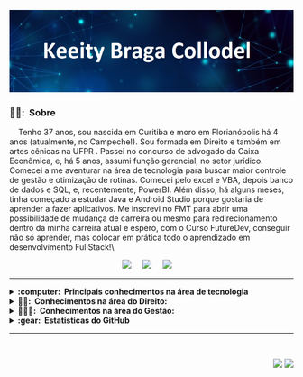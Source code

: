 <img src="images/keeity.jpg"></img>

### 🙋‍♀️: &nbsp;Sobre

&nbsp;&nbsp;&nbsp; Tenho 37 anos, sou nascida em Curitiba e moro em Florianópolis há 4 anos  (atualmente, no Campeche!).  Sou formada em Direito e também em artes cênicas na UFPR . Passei no concurso de advogado da Caixa Econômica, e, há 5 anos, assumi função gerencial, no setor jurídico. Comecei a me aventurar na área de tecnologia para buscar maior controle de gestão e otimização de rotinas. Comecei pelo excel e VBA, depois banco de dados e SQL, e, recentemente, PowerBI. Além disso, há alguns meses, tinha começado a estudar Java e Android Studio porque gostaria de aprender a fazer aplicativos. Me inscrevi no FMT para abrir uma possibilidade de mudança de carreira ou mesmo para redirecionamento dentro da minha carreira atual e espero, com o Curso FutureDev, conseguir não só aprender, mas colocar em prática todo o aprendizado em desenvolvimento FullStack!\

<p align="center">
  <a href="mailto:keeityb@gmail.com?subject=Olá%20Keeity%20Braga"><img src="https://img.shields.io/badge/gmail-%23D14836.svg?&style=for-the-badge&logo=gmail&logoColor=white" /></a>&nbsp;&nbsp;&nbsp;&nbsp;
  <a href="https://www.instagram.com/keeityb/"><img src="https://img.shields.io/badge/instagram-%23dc2743.svg?&style=for-the-badge&logo=instagram&logoColor=white" /></a>&nbsp;&nbsp;&nbsp;&nbsp;
  <a href="https://www.linkedin.com/in/keeityb/"><img src="https://img.shields.io/badge/linkedin-%230077B5.svg?&style=for-the-badge&logo=linkedin&logoColor=white" /></a>&nbsp;&nbsp;&nbsp;&nbsp;
</p>

<hr/>

<details>
  <summary><b>:computer: &nbsp;Principais conhecimentos na área de tecnologia </b></summary>
  <br/>
<img src="https://img.shields.io/badge/EXCEL-6DB33F.svg?&style=flat&logo=microsoftexcel&logoColor=white" />&nbsp; 
<img src="https://img.shields.io/badge/VBA-0769AD.svg?&style=flat&logo=visualbasic&logoColor=white" />&nbsp;
<img src="https://img.shields.io/badge/PowerBI-121D33.svg?&style=flat&logo=powerbi&logoColor=white" />&nbsp
<img src="https://img.shields.io/badge/HTML5-E34F26.svg?&style=flat&logo=html5&logoColor=white" />&nbsp;
<img src="https://img.shields.io/badge/CSS3-%231572B6.svg?&style=flat&logo=css3&logoColor=white" />&nbsp;
<img src="https://img.shields.io/badge/JAVASCRIPT-323330.svg?&style=flat&logo=javascript&logoColor=%23F7DF1E" />&nbsp<br>
<img src="https://img.shields.io/badge/GIT-%23F05033.svg?&style=flat&logo=git&logoColor=white" />&nbsp;
<img src="https://img.shields.io/badge/GITHUB-%23121011.svg?&style=flat&logo=github&logoColor=white" />&nbsp;
<img src="https://img.shields.io/badge/VSCODE-007ACC.svg?&style=flat&logo=visual-studio-code" />&nbsp;
<img src="https://img.shields.io/badge/POSTGRES-%23316192.svg?&style=flat&logo=postgresql&logoColor=white" />&nbsp;
<img src="https://img.shields.io/badge/SQL_Server-4479A1.svg?&style=flat&logo=microsoftsqlserver&logoColor=white" />&nbsp;<br>
<img src="https://img.shields.io/badge/NODEJS-339933.svg?&style=flat&logo=node.js&logoColor=white" />&nbsp;
<img src="https://img.shields.io/badge/REST-02569B.svg?&style=flat&logo=rest&logoColor=white" />&nbsp;
<img src="https://img.shields.io/badge/Postman?style=flat-square&logo=postman&logoColor=black" />&nbsp;
<img src="https://img.shields.io/badge/SCRUM-6DB33F.svg?&style=flat&logo=ddd&logoColor=white" />&nbsp;


</details>

<details>
  <summary><b>👩‍🎓: &nbsp;Conhecimentos na área do Direito: </b></summary>
  <br/>

<img src="https://img.shields.io/badge/Direito%20do%20Trabalho%20-%20Pós%20Graduação-0095D5.svg?&style=flat&logo=gitBook&logoColor=white" />&nbsp;
<img src="https://img.shields.io/badge/ Processo%20do%20Trabalho-FFCA28.svg?&style=flat&logo=gitBook&logoColor=black" />&nbsp;
<img src="https://img.shields.io/badge/%20Direito%20Civil%20-232F3E.svg?&style=flat&logo=gitBook&logoColor=white" />&nbsp;
<img src="https://img.shields.io/badge/Processo%20Civil-F80000.svg?&style=flat&logo=gitBook&logoColor=white" />&nbsp;<br>
<img src="https://img.shields.io/badge/Direito%20Administrativo-A81C7D.svg?&style=flat&logo=gitBook&logoColor=white" />&nbsp;
<img src="https://img.shields.io/badge/ Direito%20Bancário-4479A1.svg?&style=flat&logo=gitBook&logoColor=white" />&nbsp;

</details>


<details>
  <summary><b>👩🏻‍💻: &nbsp;Conhecimentos na área do Gestão: </b></summary>
  <br/>

<img src="https://img.shields.io/badge/ Gestão%20de%20Pessoas-4479A1.svg?&style=flat&logo=gitBook&logoColor=white" />&nbsp;
<img src="https://img.shields.io/badge/ Scrum%20e%20Metodologias%20Ágeis-FFCA28.svg?&style=flat&logo=gitBook&logoColor=black" />&nbsp;
<img src="https://img.shields.io/badge/%20Gestão%20de%20Projetos%20-232F3E.svg?&style=flat&logo=gitBook&logoColor=white" />&nbsp;
<img src="https://img.shields.io/badge/Liderança%20e%20-0095D5.svg?&style=flat&logo=gitBook&logoColor=white" />&nbsp;
<img src="https://img.shields.io/badge/Governaça%20e%20Compliance-A81C7D.svg?&style=flat&logo=gitBook&logoColor=white" />&nbsp;
</details>
<details>
  <summary><b>:gear: &nbsp;Estatisticas do GitHub</b></summary>
  <br/>
    <p align="center">
        <img height="137px" src="https://github-readme-streak-stats.herokuapp.com/?user=keeity&hide_border=true&theme=nightowl" />
    </p>
    <p align="center">
        <img height="137px" src="https://github-readme-stats.vercel.app/api?username=keeity&hide_title=true&hide_border=true&show_icons=true&include_all_commits=true&count_private=true&line_height=21&theme=nightowl" /> <img height="137px" src="https://github-readme-stats.vercel.app/api/top-langs/?username=keeity&hide=html&hide_title=true&hide_border=true&layout=compact&langs_count=8&theme=nightowl" />
    </p>
</details>

<hr/>
<br/>

<p align="right">
<img src="https://komarev.com/ghpvc/?username=keeity&style=plastic&label=Views"><img>
<img src="https://badges.pufler.dev/visits/keeity/keeity?color=black&logo=github" />
</p>
